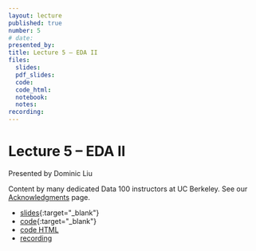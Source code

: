 ```yaml
---
layout: lecture
published: true
number: 5
# date:
presented_by:
title: Lecture 5 – EDA II
files:
  slides:
  pdf_slides:
  code:
  code_html:
  notebook:
  notes:
recording:
---
```


# Lecture 5 – EDA II

Presented by Dominic Liu

Content by many dedicated Data 100 instructors at UC Berkeley. See our [Acknowledgments](../../acks) page.

- [slides](https://docs.google.com/presentation/d/1McjwCGWWXYsBi4r9V5en-aT2EJGXTh-pSmsJZ0UPw1E/edit?usp=sharing){:target="_blank"}
- [code](https://data100.datahub.berkeley.edu/hub/user-redirect/git-pull?repo=https%3A%2F%2Fgithub.com%2FDS-100%2Fsu23-materials&branch=main&urlpath=lab%2Ftree%2Fsu23-materials%2Flec%2Flec05%2Flec05-eda.ipynb){:target="_blank"}
- [code HTML](../../resources/assets/lectures/lec05/lec05-eda.html)
- [recording](https://bcourses.berkeley.edu/courses/1525605/pages/lecture-5-eda-ii)

